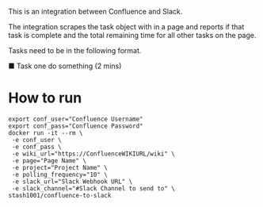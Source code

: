 This is an integration between Confluence and Slack.

The integration scrapes the task object with in a page and reports if that task is complete and the total remaining time for all other tasks on the page.

Tasks need to be in the following format.

■ Task one do something (2 mins)


# How to run #
```
export conf_user="Confluence Username"
export conf_pass="Confluence Password"
docker run -it --rm \
 -e conf_user \
 -e conf_pass \
 -e wiki_url="https://ConfluenceWIKIURL/wiki" \
 -e page="Page Name" \
 -e project="Project Name" \
 -e polling_frequency="10" \
 -e slack_url="Slack Webhook URL" \
 -e slack_channel="#Slack Channel to send to" \
stash1001/confluence-to-slack
```